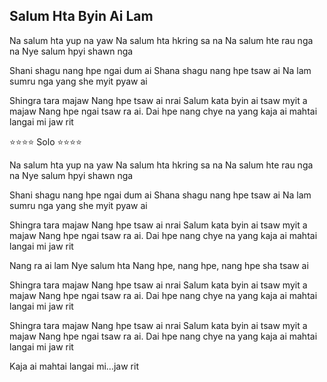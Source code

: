 ## Salum Hta Byin Ai Lam

Na salum hta yup na yaw
Na salum hta hkring sa na
Na salum hte rau nga na
Nye salum hpyi shawn nga

Shani shagu nang hpe ngai dum ai
Shana shagu nang hpe tsaw ai
Na lam sumru nga yang she
myit pyaw ai

Shingra tara majaw
Nang hpe tsaw ai nrai
Salum kata byin ai
tsaw myit a majaw
Nang hpe ngai tsaw ra ai.
Dai hpe nang chye na yang
kaja ai mahtai langai mi jaw rit

⭐⭐⭐⭐ Solo ⭐⭐⭐⭐


Na salum hta yup na yaw
Na salum hta hkring sa na
Na salum hte rau nga na
Nye salum hpyi shawn nga

Shani shagu nang hpe ngai dum ai
Shana shagu nang hpe tsaw ai
Na lam sumru nga yang she
myit pyaw ai


Shingra tara majaw
Nang hpe tsaw ai nrai
Salum kata byin ai
tsaw myit a majaw
Nang hpe ngai tsaw ra ai.
Dai hpe nang chye na yang
kaja ai mahtai langai mi jaw rit


Nang ra ai lam
Nye salum hta
Nang hpe, nang hpe, nang hpe sha tsaw ai


Shingra tara majaw
Nang hpe tsaw ai nrai
Salum kata byin ai
tsaw myit a majaw
Nang hpe ngai tsaw ra ai.
Dai hpe nang chye na yang
kaja ai mahtai langai mi jaw rit

Shingra tara majaw
Nang hpe tsaw ai nrai
Salum kata byin ai
tsaw myit a majaw
Nang hpe ngai tsaw ra ai.
Dai hpe nang chye na yang
kaja ai mahtai langai mi jaw rit

Kaja ai mahtai langai mi...jaw rit